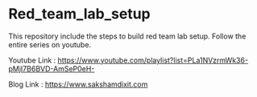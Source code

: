 # Red_team_lab_setup
This repository include the steps to build red team lab setup. Follow the entire series on youtube. 

Youtube Link : https://www.youtube.com/playlist?list=PLa1NVzrmWk36-pMjI7B6BVD-AmSeP0eH-

Blog Link : https://www.sakshamdixit.com

